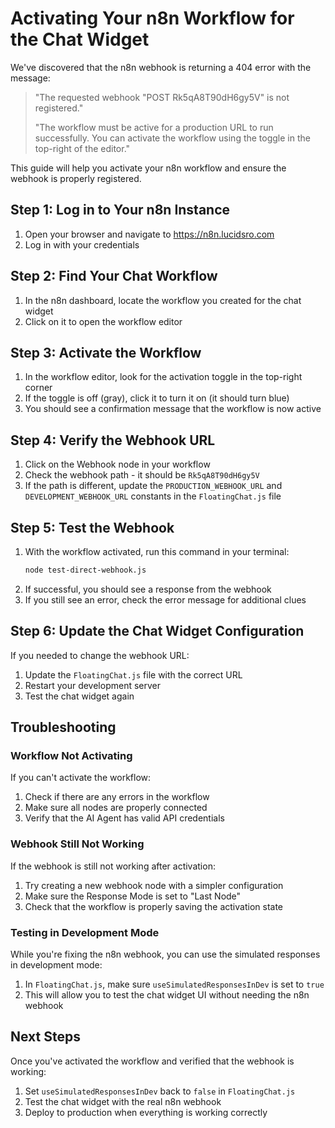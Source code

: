 # Activating Your n8n Workflow for the Chat Widget

We've discovered that the n8n webhook is returning a 404 error with the message:

> "The requested webhook \"POST Rk5qA8T90dH6gy5V\" is not registered."
> 
> "The workflow must be active for a production URL to run successfully. You can activate the workflow using the toggle in the top-right of the editor."

This guide will help you activate your n8n workflow and ensure the webhook is properly registered.

## Step 1: Log in to Your n8n Instance

1. Open your browser and navigate to https://n8n.lucidsro.com
2. Log in with your credentials

## Step 2: Find Your Chat Workflow

1. In the n8n dashboard, locate the workflow you created for the chat widget
2. Click on it to open the workflow editor

## Step 3: Activate the Workflow

1. In the workflow editor, look for the activation toggle in the top-right corner
2. If the toggle is off (gray), click it to turn it on (it should turn blue)
3. You should see a confirmation message that the workflow is now active

## Step 4: Verify the Webhook URL

1. Click on the Webhook node in your workflow
2. Check the webhook path - it should be `Rk5qA8T90dH6gy5V`
3. If the path is different, update the `PRODUCTION_WEBHOOK_URL` and `DEVELOPMENT_WEBHOOK_URL` constants in the `FloatingChat.js` file

## Step 5: Test the Webhook

1. With the workflow activated, run this command in your terminal:
   ```bash
   node test-direct-webhook.js
   ```
2. If successful, you should see a response from the webhook
3. If you still see an error, check the error message for additional clues

## Step 6: Update the Chat Widget Configuration

If you needed to change the webhook URL:

1. Update the `FloatingChat.js` file with the correct URL
2. Restart your development server
3. Test the chat widget again

## Troubleshooting

### Workflow Not Activating

If you can't activate the workflow:

1. Check if there are any errors in the workflow
2. Make sure all nodes are properly connected
3. Verify that the AI Agent has valid API credentials

### Webhook Still Not Working

If the webhook is still not working after activation:

1. Try creating a new webhook node with a simpler configuration
2. Make sure the Response Mode is set to "Last Node"
3. Check that the workflow is properly saving the activation state

### Testing in Development Mode

While you're fixing the n8n webhook, you can use the simulated responses in development mode:

1. In `FloatingChat.js`, make sure `useSimulatedResponsesInDev` is set to `true`
2. This will allow you to test the chat widget UI without needing the n8n webhook

## Next Steps

Once you've activated the workflow and verified that the webhook is working:

1. Set `useSimulatedResponsesInDev` back to `false` in `FloatingChat.js`
2. Test the chat widget with the real n8n webhook
3. Deploy to production when everything is working correctly 